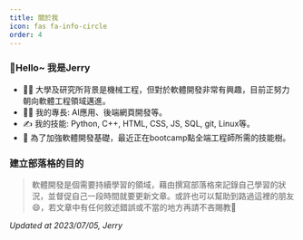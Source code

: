 ```yaml
---
title: 關於我
icon: fas fa-info-circle
order: 4
---
```


### 👋Hello~ 我是Jerry

- 👨‍⚖️ 大學及研究所背景是機械工程，但對於軟體開發非常有興趣，目前正努力朝向軟體工程領域邁進。
- 👨‍💻 我的專長: AI應用、後端網頁開發等。
- ✍️ 我的技能: Python, C++, HTML, CSS, JS, SQL, git, Linux等。
- 🌱 為了加強軟體開發基礎，最近正在bootcamp點全端工程師所需的技能樹。

### 建立部落格的目的

> 軟體開發是個需要持續學習的領域，藉由撰寫部落格來記錄自己學習的狀況，並督促自己一段時間就要更新文章。或許也可以幫助到路過這裡的朋友😄，若文章中有任何敘述錯誤或不當的地方再請不吝賜教🙏

 *Updated at 2023/07/05, Jerry*